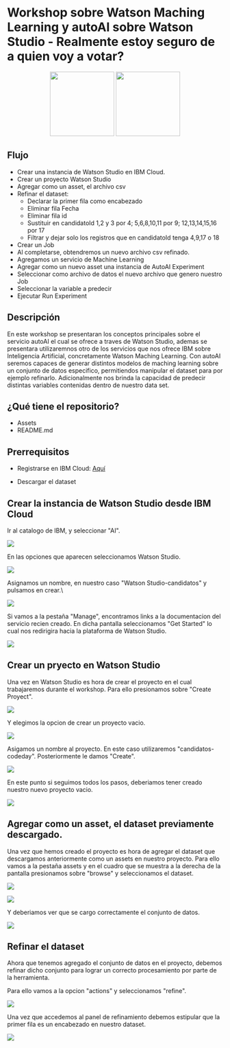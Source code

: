 # Workshop sobre Watson Maching Learning y autoAI sobre Watson Studio - Realmente estoy seguro de a quien voy a votar?

<p align="center">
  <img src="assets/machinglearning.png" width="150" length="200">
  <img src="assets/watsonstudio.png" width="150" length="200">
</p>

## Flujo

* Crear una instancia de Watson Studio en IBM Cloud.
* Crear un proyecto Watson Studio
* Agregar como un asset, el archivo csv
* Refinar el dataset:
  * Declarar la primer fila como encabezado
  * Eliminar fila Fecha
  * Eliminar fila id
  * Sustituir en candidatoId 1,2 y 3 por 4; 5,6,8,10,11 por 9; 12,13,14,15,16 por 17
  * Filtrar y dejar solo los registros que en candidatoId tenga 4,9,17 o 18
* Crear un Job
* Al completarse, obtendremos un nuevo archivo csv refinado.
* Agregamos un servicio de Machine Learning
* Agregar como un nuevo asset una instancia de AutoAI Experiment
* Seleccionar como archivo de datos el nuevo archivo que genero nuestro Job
* Seleccionar la variable a predecir
* Ejecutar Run Experiment


## Descripción

En este workshop se presentaran los conceptos principales sobre el servicio autoAI el cual se ofrece a traves de Watson Studio, ademas se presentara utilizaremnos otro de los servicios que nos ofrece IBM sobre Inteligencia Artificial, concretamente Watson Maching Learning. Con autoAI seremos capaces de generar distintos modelos de maching learning sobre un conjunto de datos especifico, permitiendos manipular el dataset para por ejemplo refinarlo. Adicionalmente nos brinda la capacidad de predecir distintas variables contenidas dentro de nuestro data set. 

## ¿Qué tiene el repositorio?
- Assets
- README.md


## Prerrequisitos
* Registrarse en IBM Cloud: [Aquí](https://cloud.ibm.com/registration)

* Descargar el dataset

## Crear la instancia de Watson Studio desde IBM Cloud

Ir al catalogo de IBM, y seleccionar "AI".

![](/./assets/catalogo.png)

En las opciones que aparecen seleccionamos Watson Studio.

![](/./assets/studio.png)

Asignamos un nombre, en nuestro caso "Watson Studio-candidatos" y pulsamos en crear.\

![](/./assets/crearstudio.png)

Si vamos a la pestaña "Manage", encontramos links a la documentacion del servicio recien creado. En dicha pantalla seleccionamos "Get Started" lo cual nos redirigira hacia la plataforma de Watson Studio.

![](/./assets/getstarted.png)

## Crear un pryecto en Watson Studio

Una vez en Watson Studio es hora de crear el proyecto en el cual trabajaremos durante el workshop. Para ello presionamos sobre "Create Proyect".

![](/./assets/createproyect.png)

Y elegimos la opcion de crear un proyecto vacio.

![](/./assets/emptyproyect.png)

Asigamos un nombre al proyecto. En este caso utilizaremos "candidatos-codeday". Posteriormente le damos "Create".

![](/./assets/nameproyect.png)

En este punto si seguimos todos los pasos, deberiamos tener creado nuestro nuevo proyecto vacio.

![](/./assets/newproyect.png)


## Agregar como un asset, el dataset previamente descargado.

Una vez que hemos creado el proyecto es hora de agregar el dataset que descargamos anteriormente como un assets en nuestro proyecto. Para ello vamos a la pestaña assets y en el cuadro que se muestra a la derecha de la pantalla presionamos sobre "browse" y seleccionamos el dataset.

![](/./assets/addcsv.png)


![](/./assets/selectassets.png)

Y deberiamos ver que se cargo correctamente el conjunto de datos.

![](/./assets/dataset.png)

## Refinar el dataset

Ahora que tenemos agregado el conjunto de datos en el proyecto, debemos refinar dicho conjunto para lograr un correcto procesamiento por parte de la herramienta.

Para ello vamos a la opcion "actions" y seleccionamos "refine".

![](/./assets/refine.png)

Una vez que accedemos al panel de refinamiento debemos estipular que la primer fila es un encabezado en nuestro dataset.

![](/./assets/encabezado.png)















